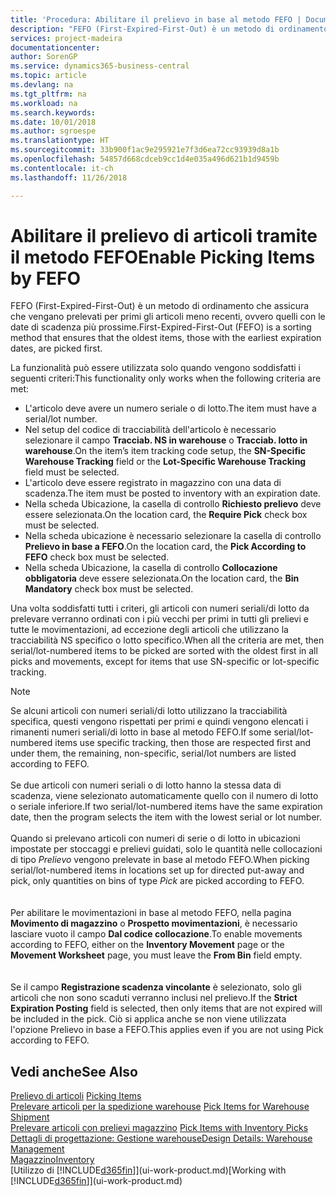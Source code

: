 ```yaml
---
title: 'Procedura: Abilitare il prelievo in base al metodo FEFO | Documenti Microsoft'
description: "FEFO (First-Expired-First-Out) è un metodo di ordinamento che assicura che vengano prelevati per primi gli articoli meno recenti, ovvero quelli con le date di scadenza più prossime."
services: project-madeira
documentationcenter: 
author: SorenGP
ms.service: dynamics365-business-central
ms.topic: article
ms.devlang: na
ms.tgt_pltfrm: na
ms.workload: na
ms.search.keywords: 
ms.date: 10/01/2018
ms.author: sgroespe
ms.translationtype: HT
ms.sourcegitcommit: 33b900f1ac9e295921e7f3d6ea72cc93939d8a1b
ms.openlocfilehash: 54857d668cdceb9cc1d4e035a496d621b1d9459b
ms.contentlocale: it-ch
ms.lasthandoff: 11/26/2018

---
```

# <a name="enable-picking-items-by-fefo"></a><span data-ttu-id="bb98a-103">Abilitare il prelievo di articoli tramite il metodo FEFO</span><span class="sxs-lookup"><span data-stu-id="bb98a-103">Enable Picking Items by FEFO</span></span>
<span data-ttu-id="bb98a-104">FEFO (First-Expired-First-Out) è un metodo di ordinamento che assicura che vengano prelevati per primi gli articoli meno recenti, ovvero quelli con le date di scadenza più prossime.</span><span class="sxs-lookup"><span data-stu-id="bb98a-104">First-Expired-First-Out (FEFO) is a sorting method that ensures that the oldest items, those with the earliest expiration dates, are picked first.</span></span>  

 <span data-ttu-id="bb98a-105">La funzionalità può essere utilizzata solo quando vengono soddisfatti i seguenti criteri:</span><span class="sxs-lookup"><span data-stu-id="bb98a-105">This functionality only works when the following criteria are met:</span></span>  

-   <span data-ttu-id="bb98a-106">L'articolo deve avere un numero seriale o di lotto.</span><span class="sxs-lookup"><span data-stu-id="bb98a-106">The item must have a serial/lot number.</span></span>  
-   <span data-ttu-id="bb98a-107">Nel setup del codice di tracciabilità dell'articolo è necessario selezionare il campo **Tracciab. NS in warehouse** o **Tracciab. lotto in warehouse**.</span><span class="sxs-lookup"><span data-stu-id="bb98a-107">On the item’s item tracking code setup, the **SN-Specific Warehouse Tracking** field or the **Lot-Specific Warehouse Tracking** field must be selected.</span></span>  
-   <span data-ttu-id="bb98a-108">L'articolo deve essere registrato in magazzino con una data di scadenza.</span><span class="sxs-lookup"><span data-stu-id="bb98a-108">The item must be posted to inventory with an expiration date.</span></span>  
-   <span data-ttu-id="bb98a-109">Nella scheda Ubicazione, la casella di controllo **Richiesto prelievo** deve essere selezionata.</span><span class="sxs-lookup"><span data-stu-id="bb98a-109">On the location card, the **Require Pick** check box must be selected.</span></span>  
-   <span data-ttu-id="bb98a-110">Nella scheda ubicazione è necessario selezionare la casella di controllo **Prelievo in base a FEFO**.</span><span class="sxs-lookup"><span data-stu-id="bb98a-110">On the location card, the **Pick According to FEFO** check box must be selected.</span></span>  
-   <span data-ttu-id="bb98a-111">Nella scheda Ubicazione, la casella di controllo **Collocazione obbligatoria** deve essere selezionata.</span><span class="sxs-lookup"><span data-stu-id="bb98a-111">On the location card, the **Bin Mandatory** check box must be selected.</span></span>  

 <span data-ttu-id="bb98a-112">Una volta soddisfatti tutti i criteri, gli articoli con numeri seriali/di lotto da prelevare verranno ordinati con i più vecchi per primi in tutti gli prelievi e tutte le movimentazioni, ad eccezione degli articoli che utilizzano la tracciabilità NS specifico o lotto specifico.</span><span class="sxs-lookup"><span data-stu-id="bb98a-112">When all the criteria are met, then serial/lot-numbered items to be picked are sorted with the oldest first in all picks and movements, except for items that use SN-specific or lot-specific tracking.</span></span>  

> [!NOTE]  
> <span data-ttu-id="bb98a-113">Se alcuni articoli con numeri seriali/di lotto utilizzano la tracciabilità specifica, questi vengono rispettati per primi e quindi vengono elencati i rimanenti numeri seriali/di lotto in base al metodo FEFO.</span><span class="sxs-lookup"><span data-stu-id="bb98a-113">If some serial/lot-numbered items use specific tracking, then those are respected first and under them, the remaining, non-specific, serial/lot numbers are listed according to FEFO.</span></span>
<br /><br />
<span data-ttu-id="bb98a-114">Se due articoli con numeri seriali o di lotto hanno la stessa data di scadenza, viene selezionato automaticamente quello con il numero di lotto o seriale inferiore.</span><span class="sxs-lookup"><span data-stu-id="bb98a-114">If two serial/lot-numbered items have the same expiration date, then the program selects the item with the lowest serial or lot number.</span></span>
<br /><br />
<span data-ttu-id="bb98a-115">Quando si prelevano articoli con numeri di serie o di lotto in ubicazioni impostate per stoccaggi e prelievi guidati, solo le quantità nelle collocazioni di tipo *Prelievo* vengono prelevate in base al metodo FEFO.</span><span class="sxs-lookup"><span data-stu-id="bb98a-115">When picking serial/lot-numbered items in locations set up for directed put-away and pick, only quantities on bins of type *Pick* are picked according to FEFO.</span></span>  
<br /><br />
<span data-ttu-id="bb98a-116">Per abilitare le movimentazioni in base al metodo FEFO, nella pagina **Movimento di magazzino** o **Prospetto movimentazioni**, è necessario lasciare vuoto il campo **Dal codice collocazione**.</span><span class="sxs-lookup"><span data-stu-id="bb98a-116">To enable movements according to FEFO, either on the **Inventory Movement** page or the **Movement Worksheet** page, you must leave the **From Bin** field empty.</span></span>  
<br /><br />
<span data-ttu-id="bb98a-117">Se il campo **Registrazione scadenza vincolante** è selezionato, solo gli articoli che non sono scaduti verranno inclusi nel prelievo.</span><span class="sxs-lookup"><span data-stu-id="bb98a-117">If the **Strict Expiration Posting** field is selected, then only items that are not expired will be included in the pick.</span></span> <span data-ttu-id="bb98a-118">Ciò si applica anche se non viene utilizzata l'opzione Prelievo in base a FEFO.</span><span class="sxs-lookup"><span data-stu-id="bb98a-118">This applies even if you are not using Pick according to FEFO.</span></span>

## <a name="see-also"></a><span data-ttu-id="bb98a-119">Vedi anche</span><span class="sxs-lookup"><span data-stu-id="bb98a-119">See Also</span></span>  
<span data-ttu-id="bb98a-120">[Prelievo di articoli](warehouse-pick-items.md) </span><span class="sxs-lookup"><span data-stu-id="bb98a-120">[Picking Items](warehouse-pick-items.md) </span></span>  
<span data-ttu-id="bb98a-121">[Prelevare articoli per la spedizione warehouse](warehouse-how-to-pick-items-for-warehouse-shipment.md) </span><span class="sxs-lookup"><span data-stu-id="bb98a-121">[Pick Items for Warehouse Shipment](warehouse-how-to-pick-items-for-warehouse-shipment.md) </span></span>  
<span data-ttu-id="bb98a-122">[Prelevare articoli con prelievi magazzino](warehouse-how-to-pick-items-with-inventory-picks.md) </span><span class="sxs-lookup"><span data-stu-id="bb98a-122">[Pick Items with Inventory Picks](warehouse-how-to-pick-items-with-inventory-picks.md) </span></span>  
[<span data-ttu-id="bb98a-123">Dettagli di progettazione: Gestione warehouse</span><span class="sxs-lookup"><span data-stu-id="bb98a-123">Design Details: Warehouse Management</span></span>](design-details-warehouse-management.md)  
[<span data-ttu-id="bb98a-124">Magazzino</span><span class="sxs-lookup"><span data-stu-id="bb98a-124">Inventory</span></span>](inventory-manage-inventory.md)  
<span data-ttu-id="bb98a-125">[Utilizzo di [!INCLUDE[d365fin](includes/d365fin_md.md)]](ui-work-product.md)</span><span class="sxs-lookup"><span data-stu-id="bb98a-125">[Working with [!INCLUDE[d365fin](includes/d365fin_md.md)]](ui-work-product.md)</span></span>

